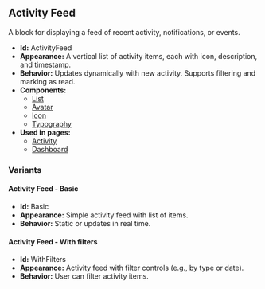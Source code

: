 ## Activity Feed
A block for displaying a feed of recent activity, notifications, or events.
- **Id:** ActivityFeed
- **Appearance:** A vertical list of activity items, each with icon, description, and timestamp.
- **Behavior:** Updates dynamically with new activity. Supports filtering and marking as read.
- **Components:**
  - [List](../components/List.md)
  - [Avatar](../components/Avatar.md)
  - [Icon](../components/Icon.md)
  - [Typography](../components/Typography.md)
- **Used in pages:**
  - [Activity](../pages/Activity.md)
  - [Dashboard](../pages/Dashboard.md)
### Variants
#### Activity Feed - **Basic**
- **Id:** Basic
- **Appearance:** Simple activity feed with list of items.
- **Behavior:** Static or updates in real time.
#### Activity Feed - **With filters**
- **Id:** WithFilters
- **Appearance:** Activity feed with filter controls (e.g., by type or date).
- **Behavior:** User can filter activity items.
